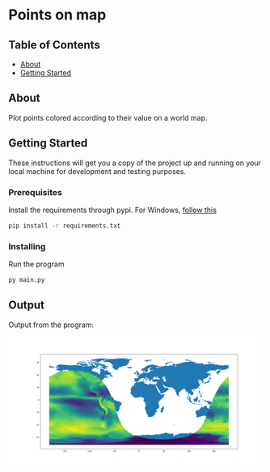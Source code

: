 # Points on map

## Table of Contents

- [About](#about)
- [Getting Started](#getting_started)

## About <a name="about"></a>

Plot points colored according to their value on a world map.

## Getting Started <a name="getting_started"></a>

These instructions will get you a copy of the project up and running on your local machine for development and testing purposes.

### Prerequisites

Install the requirements through pypi. For Windows, [follow this](https://stackoverflow.com/a/58943939/12815996)

```sh
pip install -r requirements.txt
```

### Installing

Run the program

```sh
py main.py
```


## Output <a name="output"></a>

Output from the program:

![Output](https://github.com/takos22/points-on-map/blob/master/points.png?raw=true)
